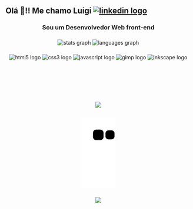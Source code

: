 <h2 align="left">Olá 👋!! Me chamo Luigi 
  <a href="https://www.linkedin.com/in/luigi-batista/" target="_blank">
    <img src="https://raw.githubusercontent.com/maurodesouza/profile-readme-generator/master/src/assets/icons/social/linkedin/default.svg" width="60" height="25" alt="linkedin logo"  />
  </a>
</h2>

###

<h3 align="center">Sou um Desenvolvedor Web front-end</h3>

###

<div align="center">
  <img src="https://github-readme-stats.vercel.app/api?username=Luigi-Batista&hide_title=false&hide_rank=false&show_icons=true&include_all_commits=true&count_private=true&disable_animations=false&theme=vue&locale=en&hide_border=false" height="150" alt="stats graph"  />
  <img src="https://github-readme-stats.vercel.app/api/top-langs?username=Luigi-Batista&locale=en&hide_title=false&layout=compact&card_width=320&langs_count=5&theme=vue-dark&hide_border=false" height="150" alt="languages graph"  />
</div>

###

<div align="center">  
 
  <img src="https://cdn.jsdelivr.net/gh/devicons/devicon/icons/html5/html5-plain.svg" height="30" width="35" alt="html5 logo"  />
  <img src="https://cdn.jsdelivr.net/gh/devicons/devicon/icons/css3/css3-plain.svg" height="30" width="35" alt="css3 logo"  />
  <img src="https://cdn.jsdelivr.net/gh/devicons/devicon/icons/javascript/javascript-plain.svg" height="25" width="35" alt="javascript logo"  />
  <img src="https://cdn.jsdelivr.net/gh/devicons/devicon/icons/gimp/gimp-plain.svg" height="30" width="35" alt="gimp logo"  />
  <img src="https://cdn.jsdelivr.net/gh/devicons/devicon/icons/inkscape/inkscape-original-wordmark.svg" height="30" width="35" alt="inkscape logo"  />
 
</div>

###
  
<br>
<br>
  
###

<h1 align="left"></h1>

###

<br clear="both">

<div align="center">
  <img height="250" src="https://camo.githubusercontent.com/5dc6ee33381917e41fc9c4951799268998f11a9b864399bf79a0842e4f9b194d/68747470733a2f2f692e696d6775722e636f6d2f315a76566b44632e676966"  />
</div>

###

<center>
 <img src="https://github.com/Luigi-Batista/Luigi-Batista/blob/output/github-contribution-grid-snake.svg" />
</center>

###

<p align="center">   
   <img aling="center" src="https://profile-counter.glitch.me/Luigi-Batista/count.svg?"  />
</p>
